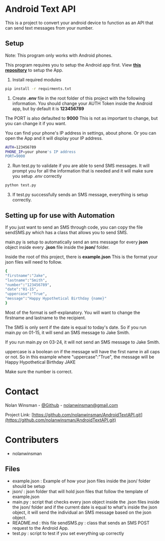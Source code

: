 # Android Text API
 This is a project to convert your android device to function as an API that can send text messages from your number. 

## Setup

Note: This program only works with Android phones.

This program requires you to setup the Android app first. View [**this repository**](https://github.com/nolanwinsman/KotlinSMSAPIApp) to setup the App.

1. Install required modules

```sh
pip install -r requirments.txt
```

1. Create **.env** file in the root folder of this project with the following information. 
You should change your AUTH Token inside the Android app, but by default it is **123456789**

The PORT is also defaulted to **9000** This is not as important to change, but you can change it if you want.

You can find your phone's IP address in settings, about phone. Or you can open the App and it will display your IP address.

```sh
AUTH=123456789
PHONE_IP=your phone's IP address
PORT=9000
```

2. Run test.py to validate if you are able to send SMS messages. It will prompt you for all the information that is needed and it will make sure you setup *.env* correctly
```sh
python test.py
```

3. If test.py successfully sends an SMS message, everything is setup correctly.

## Setting up for use with Automation

If you just want to send an SMS through code, you can copy the file sendSMS.py which has a class that allows you to send SMS.

main.py is setup to automatically send an sms message for every **json** object inside every **.json** file inside the **json/** folder.

Inside the root of this project, there is **example.json** This is the format your json files will need to follow.

```sh
{
"firstname":"Jake",
"lastname":"Smith",
"number":"123456789",
"date":"01-15",
"uppercase":"True",
"message":"Happy Hypothetical Birthday {name}"
}
```

Most of the format is self-explanatory. You will want to change the firstname and lastname to the recipient. 

The SMS is only sent if the date is equal to today's date. So if you run main.py on 01-15, it will send an SMS message to Jake Smith.

If you run main.py on 03-24, it will not send an SMS message to Jake Smith.

uppercase is a boolean on if the message will have the first name in all caps or not. So in this example where "uppercase":"True", the message will be 
Happy Hypothetical Birthday JAKE

Make sure the number is correct.

# Contact

Nolan Winsman - [@Github](https://github.com/nolanwinsman) - nolanwinsman@gmail.com

Project Link: [https://github.com/nolanwinsman/AndroidTextAPI.git](https://github.com/nolanwinsman/AndroidTextAPI.git)

# Contributers
- nolanwinsman

## Files

- example.json : Example of how your json files inside the json/ folder should be setup
- json/ : json folder that will hold json files that follow the template of example.json
- main.py : script that checks every json object inside the .json files inside the json/ folder and if the current date is equal to what's inside the json object, it will 
send the individual an SMS message based on the json object.
- README.md : this file
sendSMS.py : class that sends an SMS POST request to the Android App.
- test.py : script to test if you set everything up correctly
